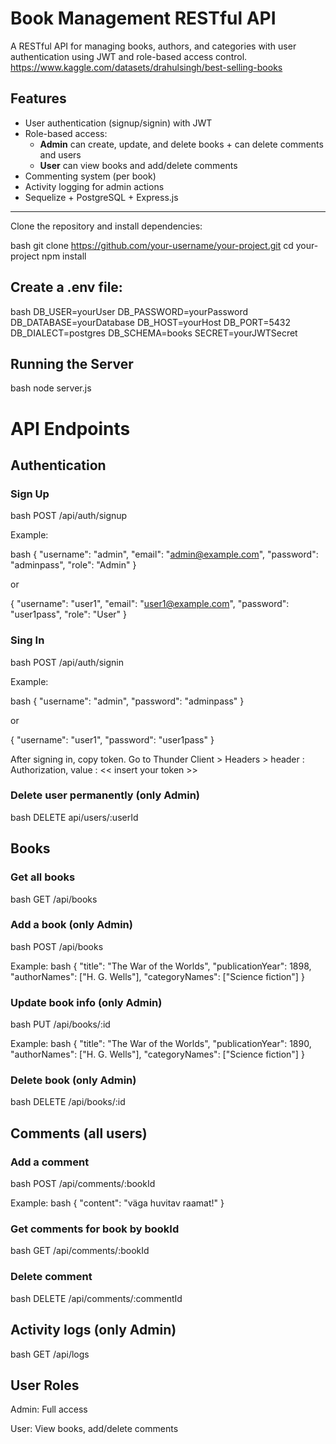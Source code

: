 # Book Management RESTful API

A RESTful API for managing books, authors, and categories with user authentication using JWT and role-based access control.
https://www.kaggle.com/datasets/drahulsingh/best-selling-books

## Features

- User authentication (signup/signin) with JWT
- Role-based access:
  - **Admin** can create, update, and delete books + can delete comments and users
  - **User** can view books and add/delete comments
- Commenting system (per book)
- Activity logging for admin actions
- Sequelize + PostgreSQL + Express.js

---

Clone the repository and install dependencies:

bash
git clone https://github.com/your-username/your-project.git
cd your-project
npm install


## Create a .env file:

bash
DB_USER=yourUser
DB_PASSWORD=yourPassword
DB_DATABASE=yourDatabase
DB_HOST=yourHost
DB_PORT=5432
DB_DIALECT=postgres
DB_SCHEMA=books
SECRET=yourJWTSecret


## Running the Server

bash
node server.js


# API Endpoints
## Authentication
### Sign Up

bash
POST /api/auth/signup


Example:

bash
{
  "username": "admin",
  "email": "admin@example.com",
  "password": "adminpass",
  "role": "Admin"
}

or

{
  "username": "user1",
  "email": "user1@example.com",
  "password": "user1pass",
  "role": "User"
}


### Sing In

bash
POST /api/auth/signin


Example:

bash
{
  "username": "admin",
  "password": "adminpass"
}

or

{
  "username": "user1",
  "password": "user1pass"
}

After signing in, copy token. Go to Thunder Client > Headers > header : Authorization, value : << insert your token >>

### Delete user permanently (only Admin)
bash
DELETE api/users/:userId


## Books
### Get all books
bash
GET /api/books

### Add a book (only Admin)
bash
POST /api/books

Example:
bash
{
  "title": "The War of the Worlds",
  "publicationYear": 1898,
  "authorNames": ["H. G. Wells"],
  "categoryNames": ["Science fiction"]
}

### Update book info (only Admin)
bash
PUT /api/books/:id

Example:
bash
{
  "title": "The War of the Worlds",
  "publicationYear": 1890,
  "authorNames": ["H. G. Wells"],
  "categoryNames": ["Science fiction"]
}

### Delete book (only Admin)
bash
DELETE /api/books/:id


## Comments (all users)

### Add a comment 
bash
POST /api/comments/:bookId

Example:
bash
{
  "content": "väga huvitav raamat!"
}

### Get comments for book by bookId
bash
GET /api/comments/:bookId


### Delete comment
bash
 DELETE /api/comments/:commentId

## Activity logs (only Admin)
bash
GET /api/logs


## User Roles

Admin: Full access

User: View books, add/delete comments
